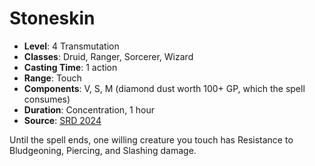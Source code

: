 # Stoneskin

- **Level**: 4 Transmutation
- **Classes**: Druid, Ranger, Sorcerer, Wizard
- **Casting Time**: 1 action
- **Range**: Touch
- **Components**: V, S, M (diamond dust worth 100+ GP, which the spell consumes)
- **Duration**: Concentration, 1 hour
- **Source**: [SRD 2024](../../../srds/SRD_2024.pdf)

Until the spell ends, one willing creature you touch has Resistance to Bludgeoning, Piercing, and Slashing damage.


